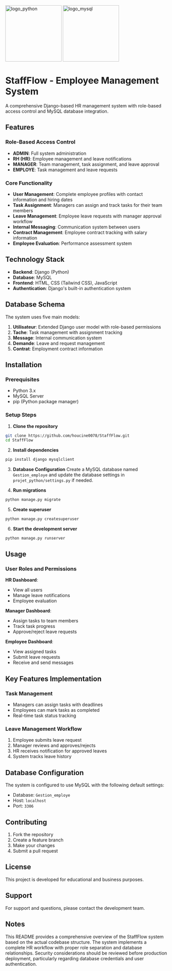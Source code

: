 
<img src="https://github.com/user-attachments/assets/d3d5e714-28aa-44c9-8fa2-42fefb94dc46" width="175" alt="logo_python"> 
<img src="https://github.com/user-attachments/assets/19508975-46aa-42aa-b95c-7ef90125bf10" width="175" alt="logo_mysql"> 





# StaffFlow - Employee Management System

A comprehensive Django-based HR management system with role-based access control and MySQL database integration.  

## Features

### Role-Based Access Control
- **ADMIN**: Full system administration
- **RH (HR)**: Employee management and leave notifications 
- **MANAGER**: Team management, task assignment, and leave approval  
- **EMPLOYE**: Task management and leave requests 

### Core Functionality
- **User Management**: Complete employee profiles with contact information and hiring dates
- **Task Assignment**: Managers can assign and track tasks for their team members 
- **Leave Management**: Employee leave requests with manager approval workflow 
- **Internal Messaging**: Communication system between users 
- **Contract Management**: Employee contract tracking with salary information 
- **Employee Evaluation**: Performance assessment system

## Technology Stack

- **Backend**: Django (Python)
- **Database**: MySQL
- **Frontend**: HTML, CSS (Tailwind CSS), JavaScript
- **Authentication**: Django's built-in authentication system

## Database Schema

The system uses five main models:

1. **Utilisateur**: Extended Django user model with role-based permissions
2. **Tache**: Task management with assignment tracking 
3. **Message**: Internal communication system
4. **Demande**: Leave and request management
5. **Contrat**: Employment contract information

## Installation

### Prerequisites
- Python 3.x
- MySQL Server
- pip (Python package manager)

### Setup Steps

1. **Clone the repository**
```bash
git clone https://github.com/houcine0078/StaffFlow.git
cd StaffFlow
```

2. **Install dependencies**
```bash
pip install django mysqlclient
```

3. **Database Configuration**
Create a MySQL database named `Gestion_employe` and update the database settings in `projet_python/settings.py` if needed.

4. **Run migrations**
```bash
python manage.py migrate
```

5. **Create superuser**
```bash
python manage.py createsuperuser
```

6. **Start the development server**
```bash
python manage.py runserver
```

## Usage

### User Roles and Permissions

**HR Dashboard**: 
- View all users
- Manage leave notifications
- Employee evaluation

**Manager Dashboard**: 
- Assign tasks to team members
- Track task progress
- Approve/reject leave requests

**Employee Dashboard**: 
- View assigned tasks
- Submit leave requests
- Receive and send messages

## Key Features Implementation

### Task Management
- Managers can assign tasks with deadlines
- Employees can mark tasks as completed
- Real-time task status tracking

### Leave Management Workflow
1. Employee submits leave request
2. Manager reviews and approves/rejects
3. HR receives notification for approved leaves
4. System tracks leave history

## Database Configuration

The system is configured to use MySQL with the following default settings:
- Database: `Gestion_employe`
- Host: `localhost`
- Port: `3306`

## Contributing

1. Fork the repository
2. Create a feature branch
3. Make your changes
4. Submit a pull request

## License

This project is developed for educational and business purposes.

## Support

For support and questions, please contact the development team.

## Notes

This README provides a comprehensive overview of the StaffFlow system based on the actual codebase structure. The system implements a complete HR workflow with proper role separation and database relationships. Security considerations should be reviewed before production deployment, particularly regarding database credentials and user authentication.
